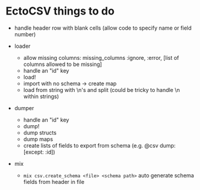# EctoCSV things to do
* handle header row with blank cells (allow code to specify name or field number)

* loader
    * allow missing columns: missing_columns :ignore, :error, [list of columns allowed to be missing]
    * handle an "id" key
    * load!
    * import with no schema -> create map
    * load from string with \n's and split (could be tricky to handle \n within strings)

* dumper
    * handle an "id" key
    * dump!
    * dump structs
    * dump maps
    * create lists of fields to export from schema (e.g.  @csv dump: [except: :id])

* mix
    * `mix csv.create_schema <file> <schema path>` auto generate schema fields from header in file
